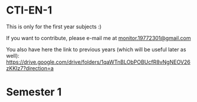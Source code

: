 # CTI-EN-1
This is only for the first year subjects :)

If you want to contribute, please e-mail me at monitor.19772301@gmail.com

You also have here the link to previous years (which will be useful later as well): https://drive.google.com/drive/folders/1qaWTnBLObPOBUcfR8vNgNEOV26zKKIz7?direction=a

# Semester 1
